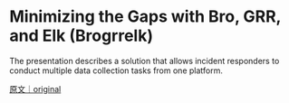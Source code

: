 
# Minimizing the Gaps with Bro, GRR, and Elk (Brogrrelk)

The presentation describes a solution that allows incident responders to conduct multiple data collection tasks from one platform.

[原文｜original](https://insights.sei.cmu.edu/library/minimizing-the-gaps-with-bro-grr-and-elk-brogrrelk/)
        